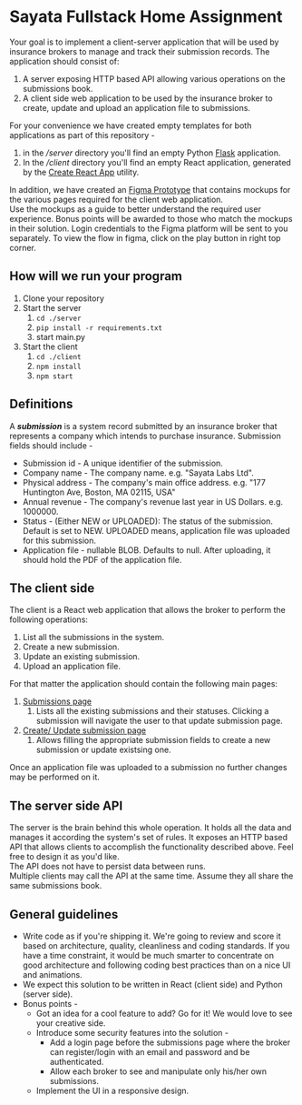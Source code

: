 # Sayata Fullstack Home Assignment

Your goal is to implement a client-server application that will be used by insurance brokers to manage and track their
submission records. The application should consist of:

1. A server exposing HTTP based API allowing various operations on the submissions book.
2. A client side web application to be used by the insurance broker to create, update and upload an application file to
   submissions.

For your convenience we have created empty templates for both applications as part of this repository -

1. in the */server* directory you'll find an empty Python [Flask](https://flask.palletsprojects.com/en/2.0.x/)
   application.
2. In the */client* directory you'll find an empty React application, generated by
   the [Create React App](https://reactjs.org/docs/create-a-new-react-app.html) utility.

In addition, we have created
an [Figma Prototype](https://www.figma.com/file/w5FhhOtk0KBRWm6O9Zt5EJ/Full-Stack-Home-Assignment?node-id=0%3A1&t=3faG55rVJQgdsMm8-0) that contains
mockups for the various pages required for the client web application.  
Use the mockups as a guide to better understand the required user experience. Bonus points will be awarded to those who
match the mockups in their solution.
Login credentials to the Figma platform will be sent to you separately.
To view the flow in figma, click on the play button in right top corner.

## How will we run your program

1. Clone your repository
2. Start the server
    1. `cd ./server`
    2. `pip install -r requirements.txt`
    3. start main.py
3. Start the client
    1. `cd ./client`
    2. `npm install`
    3. `npm start`

## Definitions

A ***submission*** is a system record submitted by an insurance broker that represents a company which intends to
purchase insurance. Submission fields should include -

* Submission id - A unique identifier of the submission.
* Company name - The company name. e.g. "Sayata Labs Ltd".
* Physical address - The company's main office address. e.g. "177 Huntington Ave, Boston, MA 02115, USA"
* Annual revenue - The company's revenue last year in US Dollars. e.g. 1000000.
* Status - (Either NEW or UPLOADED): The status of the submission. Default is set to NEW. UPLOADED means, application file was
  uploaded for this submission.
* Application file - nullable BLOB. Defaults to null. After uploading, it should hold the PDF of the application file.

## The client side

The client is a React web application that allows the broker to perform the following operations:

1. List all the submissions in the system.
2. Create a new submission.
3. Update an existing submission.
4. Upload an application file.

For that matter the application should contain the following main pages:

1. [Submissions page](https://www.figma.com/file/w5FhhOtk0KBRWm6O9Zt5EJ/Full-Stack-Home-Assignment?node-id=1%3A1408&t=WihbXBry3g4KJgyf-4)
    1. Lists all the existing submissions and their statuses. Clicking a submission will navigate the user to that update
       submission page.
2. [Create/ Update submission page](https://www.figma.com/file/w5FhhOtk0KBRWm6O9Zt5EJ/Full-Stack-Home-Assignment?node-id=1%3A6546&t=WihbXBry3g4KJgyf-4)
    1. Allows filling the appropriate submission fields to create a new submission or update existsing one.

Once an application file was uploaded to a submission no further changes may be performed on it.

## The server side API

The server is the brain behind this whole operation. It holds all the data and manages it according the system's set of
rules. It exposes an HTTP based API that allows clients to accomplish the functionality described above. Feel free to
design it as you'd like.  
The API does not have to persist data between runs.  
Multiple clients may call the API at the same time. Assume they all share the same submissions book.

## General guidelines

* Write code as if you're shipping it. We're going to review and score it based on architecture, quality, cleanliness
  and coding standards. If you have a time constraint, it would be much smarter to concentrate on good architecture and
  following coding best practices than on a nice UI and animations.
* We expect this solution to be written in React (client side) and Python (server side).
* Bonus points -
    * Got an idea for a cool feature to add? Go for it! We would love to see your creative side.
    * Introduce some security features into the solution -
        * Add a login page before the submissions page where the broker can register/login with an email and password
          and be authenticated.
        * Allow each broker to see and manipulate only his/her own submissions.
    * Implement the UI in a responsive design.
